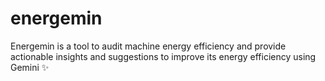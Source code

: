 # energemin
Energemin is a tool to audit machine energy efficiency and provide actionable insights and suggestions to improve its energy efficiency using Gemini ✨
